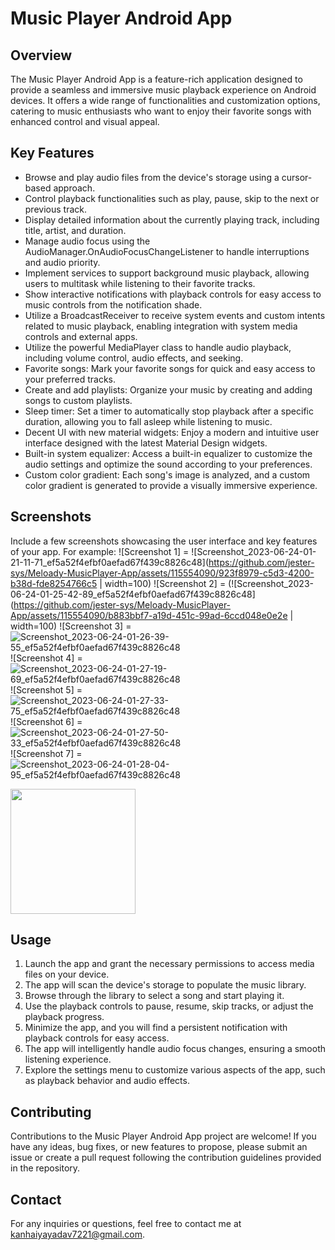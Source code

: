 # Music Player Android App

## Overview
The Music Player Android App is a feature-rich application designed to provide a seamless and immersive music playback experience on Android devices. It offers a wide range of functionalities and customization options, catering to music enthusiasts who want to enjoy their favorite songs with enhanced control and visual appeal.

## Key Features
- Browse and play audio files from the device's storage using a cursor-based approach.
- Control playback functionalities such as play, pause, skip to the next or previous track.
- Display detailed information about the currently playing track, including title, artist, and duration.
- Manage audio focus using the AudioManager.OnAudioFocusChangeListener to handle interruptions and audio priority.
- Implement services to support background music playback, allowing users to multitask while listening to their favorite tracks.
- Show interactive notifications with playback controls for easy access to music controls from the notification shade.
- Utilize a BroadcastReceiver to receive system events and custom intents related to music playback, enabling integration with system media controls and external apps.
- Utilize the powerful MediaPlayer class to handle audio playback, including volume control, audio effects, and seeking.
- Favorite songs: Mark your favorite songs for quick and easy access to your preferred tracks.
- Create and add playlists: Organize your music by creating and adding songs to custom playlists.
- Sleep timer: Set a timer to automatically stop playback after a specific duration, allowing you to fall asleep while listening to music.
- Decent UI with new material widgets: Enjoy a modern and intuitive user interface designed with the latest Material Design widgets.
- Built-in system equalizer: Access a built-in equalizer to customize the audio settings and optimize the sound according to your preferences.
- Custom color gradient: Each song's image is analyzed, and a custom color gradient is generated to provide a visually immersive experience.

## Screenshots
Include a few screenshots showcasing the user interface and key features of your app. For example:
![Screenshot 1] =  ![Screenshot_2023-06-24-01-21-11-71_ef5a52f4efbf0aefad67f439c8826c48](https://github.com/jester-sys/Meloady-MusicPlayer-App/assets/115554090/923f8979-c5d3-4200-b38d-fde8254766c5 | width=100)
![Screenshot 2] = (![Screenshot_2023-06-24-01-25-42-89_ef5a52f4efbf0aefad67f439c8826c48](https://github.com/jester-sys/Meloady-MusicPlayer-App/assets/115554090/b883bbf7-a19d-451c-99ad-6ccd048e0e2e | width=100)
![Screenshot 3] = ![Screenshot_2023-06-24-01-26-39-55_ef5a52f4efbf0aefad67f439c8826c48](https://github.com/jester-sys/Meloady-MusicPlayer-App/assets/115554090/f668845c-204c-44f1-9842-6b7785f833b5)
![Screenshot 4] = ![Screenshot_2023-06-24-01-27-19-69_ef5a52f4efbf0aefad67f439c8826c48](https://github.com/jester-sys/Meloady-MusicPlayer-App/assets/115554090/349ab57c-37d4-47a6-b060-c3a2389d9e39)
![Screenshot 5] = ![Screenshot_2023-06-24-01-27-33-75_ef5a52f4efbf0aefad67f439c8826c48](https://github.com/jester-sys/Meloady-MusicPlayer-App/assets/115554090/bd230815-c281-4e56-a009-506ea35ea2e9)
![Screenshot 6] = ![Screenshot_2023-06-24-01-27-50-33_ef5a52f4efbf0aefad67f439c8826c48](https://github.com/jester-sys/Meloady-MusicPlayer-App/assets/115554090/932e735c-f38f-4a30-a6e3-af68123520d1)
![Screenshot 7] = ![Screenshot_2023-06-24-01-28-04-95_ef5a52f4efbf0aefad67f439c8826c48](https://github.com/jester-sys/Meloady-MusicPlayer-App/assets/115554090/8627664c-daa1-43ff-951f-e7ca78b72f52)


<img src="Screenshot_2023-06-24-01-50-05-81_ef5a52f4efbf0aefad67f439c8826c48](https://github.com/jester-sys/Meloady-MusicPlayer-App/assets/115554090/ce798959-83e5-4860-9d9a-f854ebd69727)" width="200" height="200" />

## Usage
1. Launch the app and grant the necessary permissions to access media files on your device.
2. The app will scan the device's storage to populate the music library.
3. Browse through the library to select a song and start playing it.
4. Use the playback controls to pause, resume, skip tracks, or adjust the playback progress.
5. Minimize the app, and you will find a persistent notification with playback controls for easy access.
6. The app will intelligently handle audio focus changes, ensuring a smooth listening experience.
7. Explore the settings menu to customize various aspects of the app, such as playback behavior and audio effects.

## Contributing
Contributions to the Music Player Android App project are welcome! If you have any ideas, bug fixes, or new features to propose, please submit an issue or create a pull request following the contribution guidelines provided in the repository.

## Contact
For any inquiries or questions, feel free to contact me at kanhaiyayadav7221@gmail.com.
